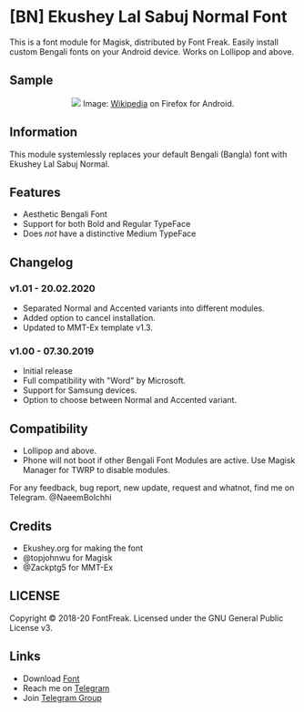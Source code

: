 # [BN] Ekushey Lal Sabuj Normal Font
This is a font module for Magisk, distributed by Font Freak. Easily install custom Bengali fonts on your Android device. Works on Lollipop and above.

## Sample
<div style="text-align: center;">
<img src="https://font-freak.github.io/1/img/preview/bn_EkusheyLalSabujNormal.webp" />
Image: <a href="https://bn.wikipedia.org/wiki/বাংলা_ভাষা">Wikipedia</a> on Firefox for Android.</div>

## Information
This module systemlessly replaces your default Bengali (Bangla) font with Ekushey Lal Sabuj Normal.

## Features
* Aesthetic Bengali Font
* Support for both Bold and Regular TypeFace
* Does *not* have a distinctive Medium TypeFace

## Changelog
### v1.01 - 20.02.2020
* Separated Normal and Accented variants into different modules.
* Added option to cancel installation.
* Updated to MMT-Ex template v1.3.
### v1.00 - 07.30.2019
* Initial release
* Full compatibility with "Word" by Microsoft.
* Support for Samsung devices.
* Option to choose between Normal and Accented variant.

## Compatibility
- Lollipop and above.
- Phone will not boot if other Bengali Font Modules are active. Use Magisk Manager for TWRP to disable modules.

For any feedback, bug report, new update, request and whatnot, find me on Telegram. @NaeemBolchhi

## Credits
- Ekushey.org for making the font
- @topjohnwu for Magisk
- @Zackptg5 for MMT-Ex

## LICENSE
Copyright © 2018-20 FontFreak. Licensed under the GNU General Public License v3.

## Links
- Download [Font](http://ekushey.org/?page/lal-sabuj-normal)
- Reach me on [Telegram](https://telegram.im/@NaeemBolchhi)
- Join [Telegram Group](https://t.me/FontFreak)
